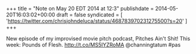 +++
title = "Note on May 20 EDT 2014 at 12:3"
publishdate = 2014-05-20T16:03:02+00:00
draft = false
syndicated = [ 'https://twitter.com/chrisjohndeluca/status/468783970231275500?s=20' ]
+++

New episode of my improvised movie pitch podcast, Pitches Ain't Shit! This week: Pounds of Flesh. http://t.co/MS5IYZRoMA @channingtatum #pas
